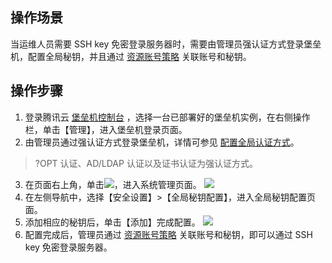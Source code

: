 ## 操作场景
当运维人员需要 SSH key 免密登录服务器时，需要由管理员强认证方式登录堡垒机，配置全局秘钥，并且通过 [资源账号策略](https://cloud.tencent.com/document/product/1025/41862) 关联账号和秘钥。

## 操作步骤

1. 登录腾讯云 [堡垒机控制台](https://console.cloud.tencent.com/cds/dasb) ，选择一台已部署好的堡垒机实例，在右侧操作栏，单击【管理】，进入堡垒机登录页面。 
2. 由管理员通过强认证方式登录堡垒机，详情可参见 [配置全局认证方式](https://cloud.tencent.com/document/product/1025/41865)。
>?OPT 认证、AD/LDAP 认证以及证书认证为强认证方式。
3. 在页面右上角，单击<img src=" https://main.qcloudimg.com/raw/82dfc809b5df76ff939d996ea3136a43.png"  style="margin:0;">，进入系统管理页面。
![](https://main.qcloudimg.com/raw/d3958c08bd7261ca0ead85a513164b81.png)
4. 在左侧导航中，选择【安全设置】>【全局秘钥配置】，进入全局秘钥配置页面。
5. 添加相应的秘钥后，单击【添加】完成配置。
![](https://main.qcloudimg.com/raw/e7667fd5e7fc40e14110d3b1d1b9f2db.png)
6. 配置完成后，管理员通过 [资源账号策略](https://cloud.tencent.com/document/product/1025/41862) 关联账号和秘钥，即可以通过 SSH key 免密登录服务器。
